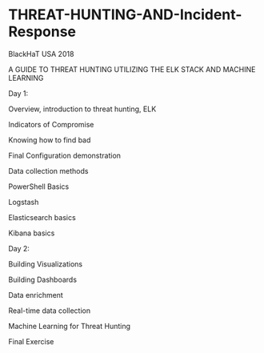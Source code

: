 # THREAT-HUNTING-AND-Incident-Response

BlackHaT USA 2018

A GUIDE TO THREAT HUNTING UTILIZING THE ELK STACK AND MACHINE LEARNING

Day 1:

Overview, introduction to threat hunting, ELK

Indicators of Compromise

Knowing how to find bad

Final Configuration demonstration

Data collection methods

PowerShell Basics

Logstash

Elasticsearch basics

Kibana basics

Day 2:

Building Visualizations

Building Dashboards

Data enrichment

Real-time data collection

Machine Learning for Threat Hunting

Final Exercise
